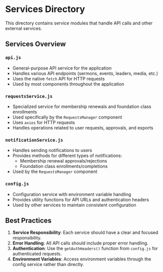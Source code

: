 # Services Directory

This directory contains service modules that handle API calls and other external services.

## Services Overview

### `api.js`
- General-purpose API service for the application
- Handles various API endpoints (sermons, events, leaders, media, etc.)
- Uses the native `fetch` API for HTTP requests
- Used by most components throughout the application

### `requestsService.js`
- Specialized service for membership renewals and foundation class enrollments
- Used specifically by the `RequestsManager` component
- Uses `axios` for HTTP requests
- Handles operations related to user requests, approvals, and exports

### `notificationService.js`
- Handles sending notifications to users
- Provides methods for different types of notifications:
  - Membership renewal approvals/rejections
  - Foundation class enrollments/completions
- Used by the `RequestsManager` component

### `config.js`
- Configuration service with environment variable handling
- Provides utility functions for API URLs and authentication headers
- Used by other services to maintain consistent configuration

## Best Practices

1. **Service Responsibility**: Each service should have a clear and focused responsibility.
2. **Error Handling**: All API calls should include proper error handling.
3. **Authentication**: Use the `getAuthHeaders()` function from `config.js` for authenticated requests.
4. **Environment Variables**: Access environment variables through the config service rather than directly. 